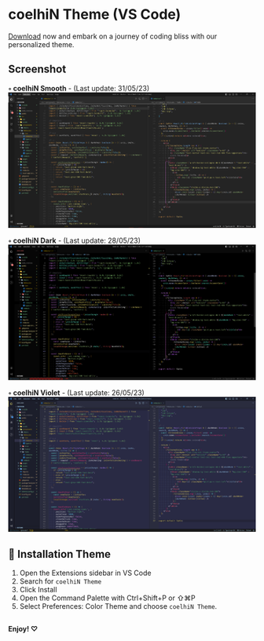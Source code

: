 # coelhiN Theme (VS Code)

[Download](https://marketplace.visualstudio.com/items?itemName=coelhiN.coelhiN-theme) now and embark on a journey of coding bliss with our personalized theme.

## Screenshot
**◦ coelhiN Smooth** - (Last update: 31/05/23)
![coelhiN Smooth Theme](assets/screenshot1.png)

**◦ coelhiN Dark** - (Last update: 28/05/23)
![coelhiN Dark Theme](assets/screenshot2.png)

**◦ coelhiN Violet** - (Last update: 26/05/23)
![coelhiN Violet Theme](assets/screenshot3.png)


## 🚀 Installation Theme

1. Open the Extensions sidebar in VS Code
2. Search for `coelhiN Theme`
3. Click Install
4. Open the Command Palette with Ctrl+Shift+P or ⇧⌘P
5. Select Preferences: Color Theme and choose `coelhiN Theme`.


##
**Enjoy! ♡**